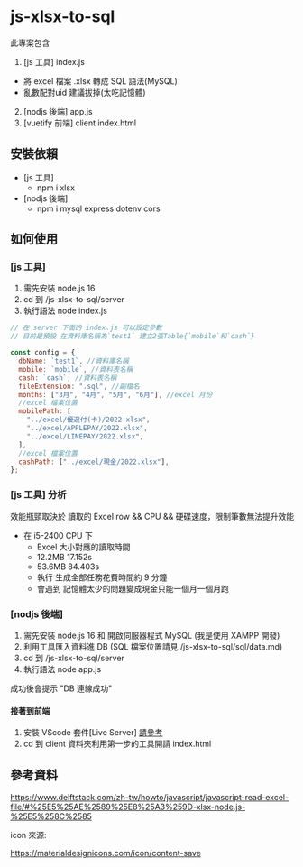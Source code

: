# js-xlsx-to-sql

此專案包含

1.  [js 工具] index.js

- 將 excel 檔案 .xlsx 轉成 SQL 語法(MySQL)
- 亂數配對uid 建議拔掉(太吃記憶體)

2.  [nodjs 後端] app.js
3.  [vuetify 前端] client index.html

## 安裝依賴

- [js 工具]
  - npm i xlsx
- [nodjs 後端]
  - npm i mysql express dotenv cors

## 如何使用

### [js 工具]

1. 需先安裝 node.js 16
2. cd 到 /js-xlsx-to-sql/server
3. 執行語法 node index.js

```js
// 在 server 下面的 index.js 可以設定參數
// 目前是預設 在資料庫名稱為`test1` 建立2張Table{`mobile`和`cash`}

const config = {
  dbName: `test1`, //資料庫名稱
  mobile: `mobile`, //資料表名稱
  cash: `cash`, //資料表名稱
  fileExtension: ".sql", //副檔名
  months: ["3月", "4月", "5月", "6月"], //excel 月份
  //excel 檔案位置
  mobilePath: [
    "../excel/優遊付(卡)/2022.xlsx",
    "../excel/APPLEPAY/2022.xlsx",
    "../excel/LINEPAY/2022.xlsx",
  ],
  //excel 檔案位置
  cashPath: ["../excel/現金/2022.xlsx"],
};
```

### [js 工具] 分析

效能瓶頸取決於 讀取的 Excel row && CPU && 硬碟速度，限制筆數無法提升效能

- 在 i5-2400 CPU 下
  - Excel 大小對應的讀取時間
  - 12.2MB 17.152s
  - 53.6MB 84.403s
  - 執行 生成全部任務花費時間約 9 分鐘
  - 會遇到 記憶體太少的問題變成現金只能一個月一個月跑

### [nodjs 後端]

1. 需先安裝 node.js 16 和 開啟伺服器程式 MySQL (我是使用 XAMPP 開發)
2. 利用工具匯入資料進 DB (SQL 檔案位置請見 /js-xlsx-to-sql/sql/data.md)
3. cd 到 /js-xlsx-to-sql/server
4. 執行語法 node app.js

成功後會提示 "DB 連線成功"

#### 接著到前端

1. 安裝 VScode 套件[Live Server] [請參考](https://mnya.tw/cc/word/1430.html)
2. cd 到 client 資料夾利用第一步的工具開請 index.html

## 參考資料

https://www.delftstack.com/zh-tw/howto/javascript/javascript-read-excel-file/#%25E5%25AE%2589%25E8%25A3%259D-xlsx-node.js-%25E5%258C%2585

icon 來源:

https://materialdesignicons.com/icon/content-save
